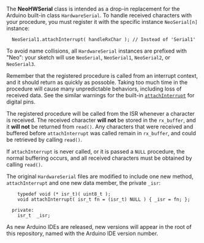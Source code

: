 The **NeoHWSerial** class is intended as a drop-in replacement for the Arduino built-in class `HardwareSerial`.  To handle received characters with your procedure, you must register it with the specific instance `NeoSerial[n]` instance:

```
  NeoSerial1.attachInterrupt( handleRxChar ); // Instead of 'Serial1'
```

To avoid name collisions, all `HardwareSerial` instances are prefixed with "Neo": your sketch will use `NeoSerial`, `NeoSerial1`, `NeoSerial2`, or `NeoSerial3`.

Remember that the registered procedure is called from an interrupt context, and it should return as quickly as possoble.  Taking too much time in the procedure will cause many unpredictable behaviors, including loss of received data.  See the similar warnings for the built-in [`attachInterrupt`](https://www.arduino.cc/en/Reference/AttachInterrupt) for digital pins.

The registered procedure will be called from the ISR whenever a character is received.  The received character **will not** be stored in the `rx_buffer`, and it **will not** be returned from `read()`.  Any characters that were received and buffered before `attachInterrupt` was called remain in `rx_buffer`, and could be retrieved by calling `read()`.

If `attachInterrupt` is never called, or it is passed a `NULL` procedure, the normal buffering occurs, and all received characters must be obtained by calling `read()`.

The original `HardwareSerial` files are modified to include one new method, `attachInterrupt` and one new data member, the private `_isr`:

```
    typedef void (* isr_t)( uint8_t );
    void attachInterrupt( isr_t fn = (isr_t) NULL ) { _isr = fn; };

  private:
    isr_t  _isr;
```

As new Arduino IDEs are released, new versions will appear in the root of this repository, named with the Arduino IDE version number.
